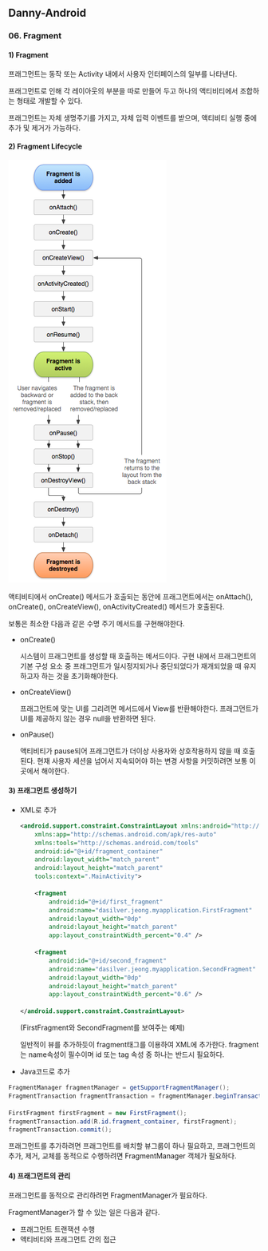 ## Danny-Android

### 06. Fragment

#### 1) Fragment

프래그먼트는 동작 또는 Activity 내에서 사용자 인터페이스의 일부를 나타낸다.

프래그먼트로 인해 각 레이아웃의 부분을 따로 만들어 두고 하나의 액티비티에서 조합하는 형태로 개발할 수 있다.

프래그먼트는 자체 생명주기를 가지고, 자체 입력 이벤트를 받으며, 액티비티 실행 중에 추가 및 제거가 가능하다.

#### 2) Fragment Lifecycle

<img src="fragment_lifecycle.png"/>

액티비티에서 onCreate() 메서드가 호출되는 동안에 프래그먼트에서는 onAttach(), onCreate(), onCreateView(), onActivityCreated() 메서드가 호출된다.

보통은 최소한 다음과 같은 수명 주기 메서드를 구현해야한다.

- onCreate()

  시스템이 프래그먼트를 생성할 때 호출하는 메서드이다. 구현 내에서 프래그먼트의 기본 구성 요소 중 프래그먼트가 일시정지되거나 중단되었다가 재개되었을 때 유지하고자 하는 것을 초기화해야한다.

- onCreateView()

  프래그먼트에 맞는 UI를 그리려면 메서드에서 View를 반환해야한다. 프래그먼트가 UI를 제공하지 않는 경우 null을 반환하면 된다.

- onPause()

  액티비티가 pause되어 프래그먼트가 더이상 사용자와 상호작용하지 않을 때 호출된다. 현재 사용자 세션을 넘어서 지속되어야 하는 변경 사항을 커밋하려면 보통 이곳에서 해야한다.

#### 3) 프래그먼트 생성하기

- XML로 추가

  ~~~xml
  <android.support.constraint.ConstraintLayout xmlns:android="http://schemas.android.com/apk/res/android"
      xmlns:app="http://schemas.android.com/apk/res-auto"
      xmlns:tools="http://schemas.android.com/tools"
      android:id="@+id/fragment_container"
      android:layout_width="match_parent"
      android:layout_height="match_parent"
      tools:context=".MainActivity">
  
      <fragment
          android:id="@+id/first_fragment"
          android:name="dasilver.jeong.myapplication.FirstFragment"
          android:layout_width="0dp"
          android:layout_height="match_parent"
          app:layout_constraintWidth_percent="0.4" />
  
      <fragment
          android:id="@+id/second_fragment"
          android:name="dasilver.jeong.myapplication.SecondFragment"
          android:layout_width="0dp"
          android:layout_height="match_parent"
          app:layout_constraintWidth_percent="0.6" />
  
  </android.support.constraint.ConstraintLayout>
  ~~~

  (FirstFragment와 SecondFragment를 보여주는 예제)

  일반적이 뷰를 추가하듯이 fragment태그를 이용하여 XML에 추가한다. fragment는 name속성이 필수이며 id 또는 tag 속성 중 하나는 반드시 필요하다.

- Java코드로 추가

~~~java
FragmentManager fragmentManager = getSupportFragmentManager();
FragmentTransaction fragmentTransaction = fragmentManager.beginTransaction();

FirstFragment firstFragment = new FirstFragment();
fragmentTransaction.add(R.id.fragment_container, firstFragment);
fragmentTransaction.commit();
~~~

프래그먼트를 추가하려면 프래그먼트를 배치할 뷰그룹이 하나 필요하고, 프래그먼트의 추가, 제거, 교체를 동적으로 수행하려면 FragmentManager 객체가 필요하다.

#### 4) 프래그먼트의 관리

프래그먼트를 동적으로 관리하려면 FragmentManager가 필요하다.

FragmentManager가 할 수 있는 일은 다음과 같다.

- 프래그먼트 트랜잭션 수행
- 액티비티와 프래그먼트 간의 접근